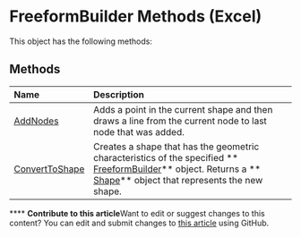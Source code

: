 
# FreeformBuilder Methods (Excel)
This object has the following methods:

## Methods



|**Name**|**Description**|
|:-----|:-----|
| [AddNodes](8fff188d-1c47-87f0-8388-2b12534e82c2.md)|Adds a point in the current shape and then draws a line from the current node to last node that was added.|
| [ConvertToShape](2084277d-7e6a-5675-8e46-17522c3228eb.md)|Creates a shape that has the geometric characteristics of the specified  ** [FreeformBuilder](91c779ac-69bc-3b68-8ecb-1f9cc8e5b20e.md)** object. Returns a ** [Shape](8f01fcd1-b7d9-5216-2de5-40fb6648a403.md)** object that represents the new shape.|

****   **Contribute to this article**Want to edit or suggest changes to this content? You can edit and submit changes to  [this article](https://github.com/jhershey00/VBA_Excel_Test/OpenXMLCon/articles/82cf90be-fdf7-4adb-bcea-e13a286fc484.md) using GitHub.

